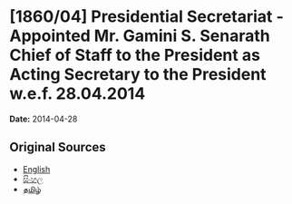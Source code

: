 # [1860/04] Presidential Secretariat - Appointed Mr. Gamini S. Senarath Chief of Staff to the President as Acting Secretary to the President w.e.f. 28.04.2014

**Date:** 2014-04-28

## Original Sources

- [English](https://documents.gov.lk/view/extra-gazettes/2014/4/1860-04_E.pdf)
- [සිංහල](https://documents.gov.lk/view/extra-gazettes/2014/4/1860-04_S.pdf)
- [தமிழ்](https://documents.gov.lk/view/extra-gazettes/2014/4/1860-04_T.pdf)
